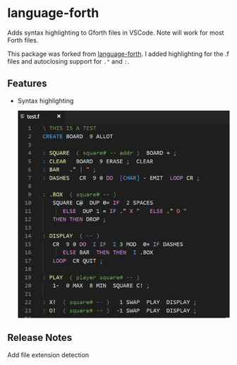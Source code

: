 # language-forth

Adds syntax highlighting to Gforth files in VSCode. Note will work for most Forth files. 

This package was forked from [language-forth](https://github.com/harrypower/language-forth). I added highlighting for the .f files and autoclosing support for `."` and `:`.

## Features

- Syntax highlighting

    ![Screenshoot](images/screenshoot.png)

## Release Notes

Add file extension detection
